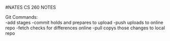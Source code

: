 #NATES CS 260 NOTES

Git Commands:  
-add stages
-commit holds and prepares to upload
-push uploads to online repo
-fetch checks for differences online
-pull copys those changes to local repo

